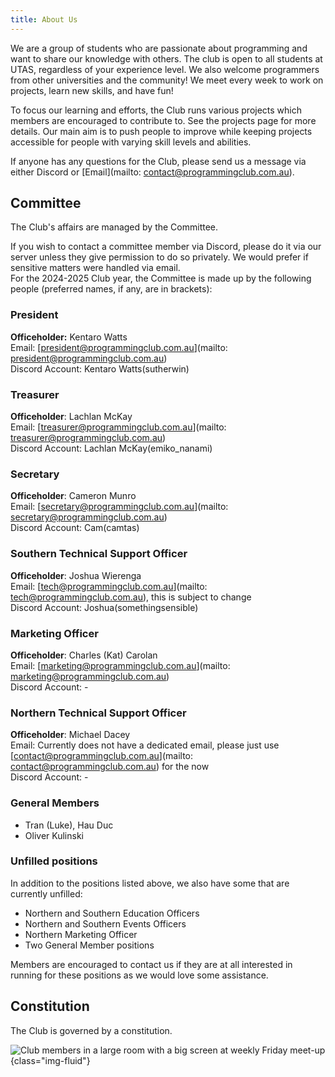 ```yaml
---
title: About Us
---
```


We are a group of students who are passionate about programming and want to share our knowledge with others. The club is open to all students at UTAS, regardless of your experience level. We also welcome programmers from other universities and the community! We meet every week to work on projects, learn new skills, and have fun!

To focus our learning and efforts, the Club runs various projects which members are encouraged to contribute to. See the projects page for more details. Our main aim is to push people to improve while keeping projects accessible for people with varying skill levels and abilities.

If anyone has any questions for the Club, please send us a message via either Discord or [Email](mailto: contact@programmingclub.com.au).

<!-- TODO: Add photos -->
<!-- TODO: Add office descriptions -->
## Committee
The Club's affairs are managed by the Committee.

If you wish to contact a committee member via Discord, please do it via our server unless they give permission to do so privately. We would prefer if sensitive matters were handled via email.  
For the 2024-2025 Club year, the Committee is made up by the following people (preferred names, if any, are in brackets):

### President
**Officeholder:** Kentaro Watts  
Email: [president@programmingclub.com.au](mailto: president@programmingclub.com.au)  
Discord Account:  Kentaro Watts(sutherwin)

### Treasurer
**Officeholder**: Lachlan McKay  
Email: [treasurer@programmingclub.com.au](mailto: treasurer@programmingclub.com.au)  
Discord Account: Lachlan McKay(emiko_nanami)

### Secretary
**Officeholder**: Cameron Munro  
Email: [secretary@programmingclub.com.au](mailto: secretary@programmingclub.com.au)  
Discord Account: Cam(camtas)

### Southern Technical Support Officer
**Officeholder**: Joshua Wierenga  
Email: [tech@programmingclub.com.au](mailto: tech@programmingclub.com.au), this is subject to change  
Discord Account: Joshua(somethingsensible)

### Marketing Officer
**Officeholder**: Charles (Kat) Carolan  
Email: [marketing@programmingclub.com.au](mailto: marketing@programmingclub.com.au)  
Discord Account: -

### Northern Technical Support Officer
**Officeholder**: Michael Dacey  
Email: Currently does not have a dedicated email, please just use [contact@programmingclub.com.au](mailto: contact@programmingclub.com.au) for the now  
Discord Account: -

### General Members
* Tran (Luke), Hau Duc
* Oliver Kulinski

### Unfilled positions
In addition to the positions listed above, we also have some that are currently unfilled:

* Northern and Southern Education Officers
* Northern and Southern Events Officers
* Northern Marketing Officer
* Two General Member positions

Members are encouraged to contact us if they are at all interested in running for these positions as we would love some assistance.

## Constitution
<!-- TODO: Add constitution -->
The Club is governed by a constitution. <!-- You can access it here. -->

![Club members in a large room with a big screen at weekly Friday meet-up](https://programmingclub.com.au/assets/photos/weekly_meetup_cropped.jpg "A weekly meetup at the Sandy Bay Campus"){class="img-fluid"}
